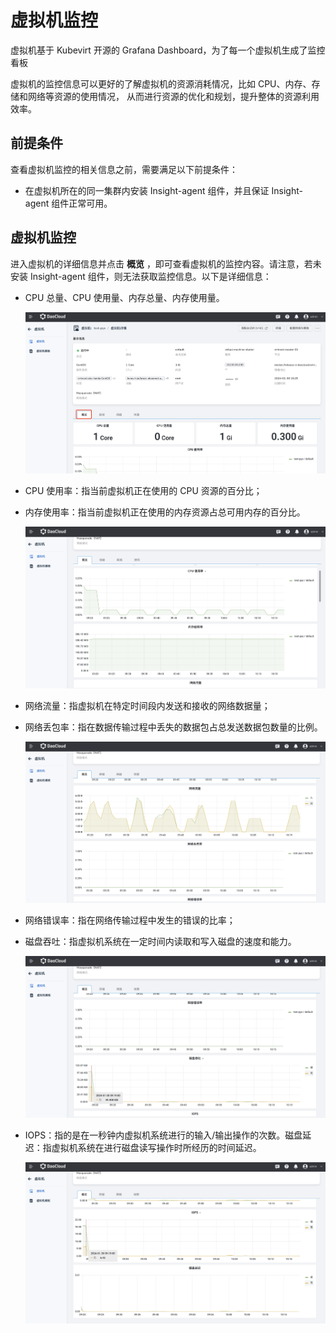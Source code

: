# 虚拟机监控

虚拟机基于 Kubevirt 开源的 Grafana Dashboard，为了每一个虚拟机生成了监控看板

虚拟机的监控信息可以更好的了解虚拟机的资源消耗情况，比如 CPU、内存、存储和网络等资源的使用情况，
从而进行资源的优化和规划，提升整体的资源利用效率。

## 前提条件

查看虚拟机监控的相关信息之前，需要满足以下前提条件：

- 在虚拟机所在的同一集群内安装 Insight-agent 组件，并且保证 Insight-agent 组件正常可用。

## 虚拟机监控

进入虚拟机的详细信息并点击 __概览__ ，即可查看虚拟机的监控内容。请注意，若未安装 Insight-agent 组件，则无法获取监控信息。以下是详细信息：

- CPU 总量、CPU 使用量、内存总量、内存使用量。

    ![监控](../images/monitor01.png)

- CPU 使用率：指当前虚拟机正在使用的 CPU 资源的百分比；
- 内存使用率：指当前虚拟机正在使用的内存资源占总可用内存的百分比。

    ![CPU、内存使用率](../images/monitor02.png)

- 网络流量：指虚拟机在特定时间段内发送和接收的网络数据量；
- 网络丢包率：指在数据传输过程中丢失的数据包占总发送数据包数量的比例。

    ![网络流量、丢包率](../images/monitor03.png)

- 网络错误率：指在网络传输过程中发生的错误的比率；
- 磁盘吞吐：指虚拟机系统在一定时间内读取和写入磁盘的速度和能力。

    ![网络错误率、磁盘吞吐](../images/monitor04.png)

- IOPS：指的是在一秒钟内虚拟机系统进行的输入/输出操作的次数。磁盘延迟：指虚拟机系统在进行磁盘读写操作时所经历的时间延迟。

    ![IOPS、磁盘延迟](../images/monitor05.png)
